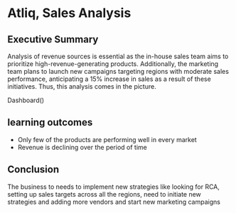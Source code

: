 # Atliq, Sales Analysis

## Executive Summary

Analysis of revenue sources is essential as the in-house sales team aims to prioritize high-revenue-generating products. Additionally, the marketing team plans to launch new campaigns targeting regions with moderate sales performance, anticipating a 15% increase in sales as a result of these initiatives. Thus, this analysis comes in the picture.

Dashboard()

## learning outcomes
- Only few of the products are performing well in every market
- Revenue is declining over the period of time


## Conclusion
The business to needs to implement new strategies like looking for RCA, setting up sales targets across all the regions, need to initiate new strategies and adding more vendors and start new marketing campaigns



